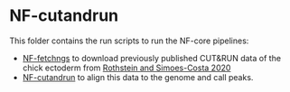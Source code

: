 # NF-cutandrun

This folder contains the run scripts to run the NF-core pipelines: 
- [NF-fetchngs](https://nf-co.re/fetchngs/1.12.0) to download previously published CUT&RUN data of the chick ectoderm from [Rothstein and Simoes-Costa 2020](https://pubmed.ncbi.nlm.nih.gov/31848212/)
- [NF-cutandrun](https://nf-co.re/cutandrun/3.2.2) to align this data to the genome and call peaks. 